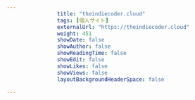 ---
                title: "theindiecoder.cloud"
                tags: [個人サイト]
                externalUrl: "https://theindiecoder.cloud"
                weight: 451
                showDate: false
                showAuthor: false
                showReadingTime: false
                showEdit: false
                showLikes: false
                showViews: false
                layoutBackgroundHeaderSpace: false
                ---

